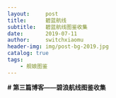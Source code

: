 ```yaml
---
layout:     post
title:      碧蓝航线
subtitle:   碧蓝航线图鉴收集
date:       2019-07-11
author:     switchxiaomu
header-img: img/post-bg-2019.jpg
catalog: true
tags:                              
    - 舰娘图鉴
---
```

**# 第三篇博客——碧浪航线图鉴收集**

